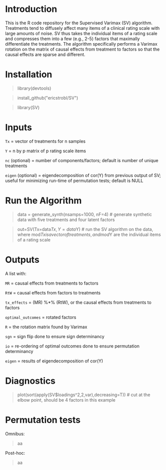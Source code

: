 # Introduction

This is the R code repository for the Supervised Varimax (SV) algorithm. Treatments tend to diffusely affect many items of a clinical rating scale with large amounts of noise. SV thus takes the individual items of a rating scale and compresses them into a few (e.g., 2-5) factors that maximally differentiate the treatments. The algorithm specifically performs a Varimax rotation on the matrix of causal effects from treatment to factors so that the causal effects are sparse and different.

# Installation

> library(devtools)

> install_github("ericstrobl/SV")

> library(SV)

# Inputs

`Tx` = vector of treatments for n samples

`Y` = n by p matrix of p rating scale items

`nc` (optional) = number of components/factors; default is number of unique treatments

`eigen` (optional) = eigendecomposition of cor(Y) from previous output of SV; useful for minimizing run-time of permutation tests; default is NULL

# Run the Algorithm

> data = generate_synth(nsamps=1000, nF=4) # generate synthetic data with five treatments and four latent factors

> out=SV(Tx=data$Tx,Y=data$Y) # run the SV algorithm on the data, where mod$Tx is a vector of treatments, and mod$Y are the individual items of a rating scale

# Outputs

A list with:

`MR` = causal effects from treatments to factors

`RtW` = causal effects from factors to treatments

`tx_effects` = (MR) %*% (RtW), or the causal effects from treatments to factors

`optimal_outcomes` = rotated factors

`R` = the rotation matrix found by Varimax

`sgn` = sign flip done to ensure sign determinancy

`io` = re-ordering of optimal outcomes done to ensure permutation determinancy

`eigen` = results of eigendecomposition of cor(Y)

# Diagnostics

> plot(sort(apply(SV$loadings^2,2,var),decreasing=T)) # cut at the elbow point, should be 4 factors in this example

# Permutation tests

Omnibus:

> aa

Post-hoc:

> aa
